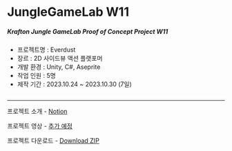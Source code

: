 # JungleGameLab W11  
##### Krafton Jungle GameLab Proof of Concept Project W11  
   
- 프로젝트명 : Everdust
- 장르 : 2D 사이드뷰 액션 플랫포머
- 개발 환경 : Unity, C#, Aseprite  
- 작업 인원 : 5명
- 제작 기간 : 2023.10.24 ~ 2023.10.30 (7일)
  
![]()  

---
프로젝트 소개 - [Notion](https://pickle-orchestra-70c.notion.site/POC-1-231030-93db82a3a05d44fb8c888261b81d9a86?pvs=4)  

프로젝트 영상 - [추가 예정]()  

프로젝트 다운로드 - [Download ZIP]()   

<br/>   
